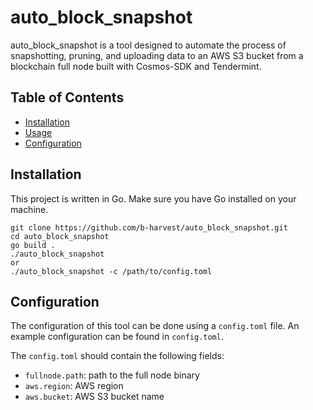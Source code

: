 # auto_block_snapshot

auto_block_snapshot is a tool designed to automate the process of snapshotting, pruning, and uploading data to an AWS S3 bucket from a blockchain full node built with Cosmos-SDK and Tendermint.

## Table of Contents
- [Installation](#installation)
- [Usage](#usage)
- [Configuration](#configuration)

## Installation
This project is written in Go. Make sure you have Go installed on your machine.

```
git clone https://github.com/b-harvest/auto_block_snapshot.git
cd auto_block_snapshot
go build .
./auto_block_snapshot
or
./auto_block_snapshot -c /path/to/config.toml
```


## Configuration
The configuration of this tool can be done using a `config.toml` file. An example configuration can be found in `config.toml`.

The `config.toml` should contain the following fields:

- `fullnode.path`: path to the full node binary
- `aws.region`: AWS region
- `aws.bucket`: AWS S3 bucket name
